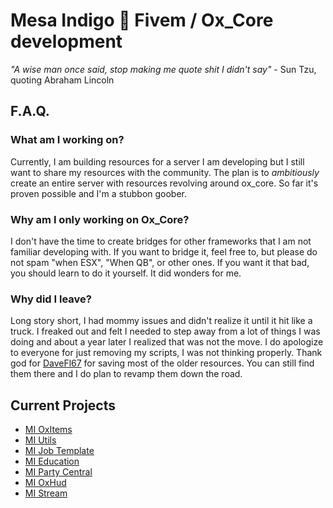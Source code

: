 # Mesa Indigo 🦝 Fivem / Ox_Core development
*"A wise man once said, stop making me quote shit I didn't say"* - Sun Tzu, quoting Abraham Lincoln
## F.A.Q.
### What am I working on?
Currently, I am building resources for a server I am developing but I still want to share my resources with the community. The plan is to *ambitiously* create an entire server with resources revolving around ox_core. So far it's proven possible and I'm a stubbon goober.
### Why am I only working on Ox_Core?
I don't have the time to create bridges for other frameworks that I am not familiar developing with. If you want to bridge it, feel free to, but please do not spam "when ESX", "When QB", or other ones. If you want it that bad, you should learn to do it yourself. It did wonders for me.
### Why did I leave?
Long story short, I had mommy issues and didn't realize it until it hit like a truck. I freaked out and felt I needed to step away from a lot of things I was doing and about a year later I realized that was not the move. I do apologize to everyone for just removing my scripts, I was not thinking properly. Thank god for [DaveFl67](https://github.com/davefl67) for saving most of the older resources. You can still find them there and I do plan to revamp them down the road.

## Current Projects
- [MI OxItems](https://github.com/Mesa-Indigo/mi_oxitems)
- [MI Utils](https://github.com/Mesa-Indigo/mi_utils)
- [MI Job Template](https://github.com/Mesa-Indigo/mi_template_job)
- [MI Education](https://github.com/Mesa-Indigo/mi_education)
- [MI Party Central](https://github.com/Mesa-Indigo/mi_partycentral)
- [MI OxHud](https://github.com/Mesa-Indigo/mi_oxhud)
- [MI Stream](https://github.com/Mesa-Indigo/mi_stream)
